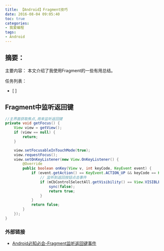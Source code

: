 ```yaml
---
title: 【Android】Fragment技巧
date: 2016-08-04 09:05:40
toc: true
categories:
- 我爱编程
tags:
- Android
---
```


## 摘要：
主要内容：
本文介绍了我使用Fragment的一些有用总结。

任务列表：
- [ ]


<!--more-->
## Fragment中监听返回键
``` java
//主界面获取焦点,用来监听返回键
private void getFocus() {
    View view = getView();
    if (view == null) {
        return;
    }

    view.setFocusableInTouchMode(true);
    view.requestFocus();
    view.setOnKeyListener(new View.OnKeyListener() {
        @Override
        public boolean onKey(View v, int keyCode, KeyEvent event) {
            if (event.getAction() == KeyEvent.ACTION_UP && keyCode == KeyEvent.KEYCODE_BACK) {
                // 监听到返回按钮点击事件
                if (mCbControlSelectAll.getVisibility() == View.VISIBLE) {
                    sync(false);
                    return true;
                }
            }
            return false;
        }
    });
}
```
### 外部链接
- [Android必知必会-Fragment监听返回键事件](http://blog.csdn.net/ys743276112/article/details/51205227)